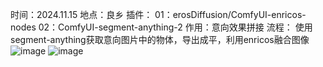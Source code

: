 时间：2024.11.15
地点：良乡
插件：
01：erosDiffusion/ComfyUI-enricos-nodes
02：ComfyUI-segment-anything-2
作用：意向效果拼接
流程：
使用segment-anything获取意向图片中的物体，导出成平，利用enricos融合图像
![image](https://github.com/user-attachments/assets/e070462e-ba5d-4a9d-a1eb-b02b4b8842d2)
![image](https://github.com/user-attachments/assets/4c855cbb-ae50-4591-b273-645d8390bc6b)
